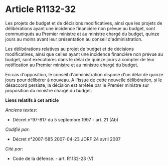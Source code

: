 # Article R1132-32

Les projets de budget et de décisions modificatives, ainsi que les projets de délibérations ayant une incidence financière
non prévue au budget, sont communiqués au Premier ministre et au ministre chargé du budget, quinze jours au moins avant leur
présentation au conseil d'administration.

Les délibérations relatives au projet de budget et de décisions modificatives, ainsi que celles ayant une incidence
financière non prévue au budget, sont exécutoires dans le délai de quinze jours à compter de leur notification au Premier
ministre et au ministre chargé du budget.

En cas d'opposition, le conseil d'administration dispose d'un délai de quinze jours pour délibérer à nouveau. A l'issue de
cette nouvelle délibération, si le désaccord persiste, la décision est arrêtée par le Premier ministre sur proposition du
ministre chargé du budget.

**Liens relatifs à cet article**

_Anciens textes_:

  - Décret n°97-817 du 5 septembre 1997 - art. 21 (Ab)

_Codifié par_:

  - Décret n°2007-585 2007-04-23 JORF 24 avril 2007

_Cité par_:

  - Code de la défense. - art. R1132-23 (V)
